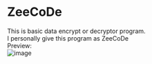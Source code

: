 # ZeeCoDe
This is basic data encrypt or decryptor program.<br>
I personally give this program as ZeeCoDe<br>
Preview:<br>
![image](https://github.com/user-attachments/assets/dba0ce71-ba75-4cda-934d-cf7c61a21d14)<br>
